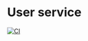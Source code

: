 # User service
[![CI](https://github.com/hamidfarmani/userservice/actions/workflows/maven.yml/badge.svg?branch=master&event=push)](https://github.com/hamidfarmani/userservice/actions/workflows/maven.yml)

